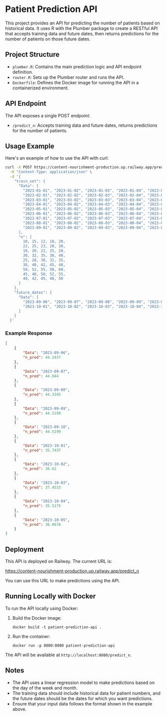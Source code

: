 # Patient Prediction API

This project provides an API for predicting the number of patients based on historical data. It uses R with the Plumber package to create a RESTful API that accepts training data and future dates, then returns predictions for the number of patients on those future dates.

## Project Structure

- `plumber.R`: Contains the main prediction logic and API endpoint definition.
- `router.R`: Sets up the Plumber router and runs the API.
- `Dockerfile`: Defines the Docker image for running the API in a containerized environment.

## API Endpoint

The API exposes a single POST endpoint:

- `/predict_n`: Accepts training data and future dates, returns predictions for the number of patients.

## Usage Example

Here's an example of how to use the API with curl:

```bash
curl -X POST https://content-nourishment-production.up.railway.app/predict_n \
  -H "Content-Type: application/json" \
  -d '{
    "train_set": {
      "Data": [
        "2023-01-01", "2023-01-02", "2023-01-03", "2023-01-04", "2023-01-05",
        "2023-02-01", "2023-02-02", "2023-02-03", "2023-02-04", "2023-02-05",
        "2023-03-01", "2023-03-02", "2023-03-03", "2023-03-04", "2023-03-05",
        "2023-04-01", "2023-04-02", "2023-04-03", "2023-04-04", "2023-04-05",
        "2023-05-01", "2023-05-02", "2023-05-03", "2023-05-04", "2023-05-05",
        "2023-06-01", "2023-06-02", "2023-06-03", "2023-06-04", "2023-06-05",
        "2023-07-01", "2023-07-02", "2023-07-03", "2023-07-04", "2023-07-05",
        "2023-08-01", "2023-08-02", "2023-08-03", "2023-08-04", "2023-08-05",
        "2023-09-01", "2023-09-02", "2023-09-03", "2023-09-04", "2023-09-05"
      ],
      "n": [
        10, 15, 12, 18, 20,
        22, 25, 23, 28, 30,
        18, 20, 22, 25, 28,
        30, 32, 35, 38, 40,
        25, 28, 30, 32, 35,
        38, 40, 42, 45, 48,
        50, 52, 55, 58, 60,
        45, 48, 50, 52, 55,
        40, 42, 45, 48, 50
      ]
    },
    "future_dates": {
      "Data": [
        "2023-09-06", "2023-09-07", "2023-09-08", "2023-09-09", "2023-09-10",
        "2023-10-01", "2023-10-02", "2023-10-03", "2023-10-04", "2023-10-05"
      ]
    }
  }'
```

### Example Response

```json
[
    {
        "Data": "2023-09-06",
        "n_pred": 44.2937
    },
    {
        "Data": "2023-09-07",
        "n_pred": 44.844
    },
    {
        "Data": "2023-09-08",
        "n_pred": 44.3345
    },
    {
        "Data": "2023-09-09",
        "n_pred": 44.5199
    },
    {
        "Data": "2023-09-10",
        "n_pred": 44.5199
    },
    {
        "Data": "2023-10-01",
        "n_pred": 35.7437
    },
    {
        "Data": "2023-10-02",
        "n_pred": 36.62
    },
    {
        "Data": "2023-10-03",
        "n_pred": 37.4533
    },
    {
        "Data": "2023-10-04",
        "n_pred": 35.5175
    },
    {
        "Data": "2023-10-05",
        "n_pred": 36.0678
    }
]
```

## Deployment

This API is deployed on Railway. The current URL is:

https://content-nourishment-production.up.railway.app/predict_n

You can use this URL to make predictions using the API.

## Running Locally with Docker

To run the API locally using Docker:

1. Build the Docker image:
   ```
   docker build -t patient-prediction-api .
   ```

2. Run the container:
   ```
   docker run -p 8080:8080 patient-prediction-api
   ```

The API will be available at `http://localhost:8080/predict_n`.

## Notes

- The API uses a linear regression model to make predictions based on the day of the week and month.
- The training data should include historical data for patient numbers, and the future dates should be the dates for which you want predictions.
- Ensure that your input data follows the format shown in the example above.
